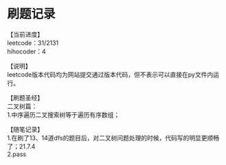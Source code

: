 # 刷题记录

【当前进度】  
leetcode：31/2131  
hihocoder：4  
  
【说明】  
leetcode版本代码均为网站提交通过版本代码，但不表示可以直接在py文件内运行。  

【刷题圣经】    
二叉树篇：  
1.中序遍历二叉搜索树等于遍历有序数组；  

【随笔记录】  
1.在刷了13、14道dfs的题目后，对二叉树问题处理的时候，代码写的明显更顺畅了；21.7.4  
2.pass  